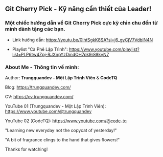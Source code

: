 ## Git Cherry Pick - Kỹ năng cần thiết của Leader!
### Một chiếc hướng dẫn về Git Cherry Pick cực kỳ chỉn chu đến từ mình dành tặng các bạn.

- Link hướng dẫn: https://youtu.be/0lhtSgkK8SA?si=j6_gyCjV7VdbIN4N

- Playlist "Cà Phê Lập Trình": https://www.youtube.com/playlist?list=PLP6tw4Zpj-RJXnpYzDmdOH7pk9r88kyN7

### About Me - Thông tin về mình:

Author: **Trungquandev - Một Lập Trình Viên** & **CodeTQ**

Blog: https://trungquandev.com/

CV: https://cv.trungquandev.com/

YouTube 01 (Trungquandev - Một Lập Trình Viên): https://www.youtube.com/@trungquandev

YouTube 02 (CodeTQ): https://www.youtube.com/@code-tq

"Learning new everyday not the copycat of yesterday!"

"A bit of fragrance clings to the hand that gives flowers!"

Thanks for watching!
